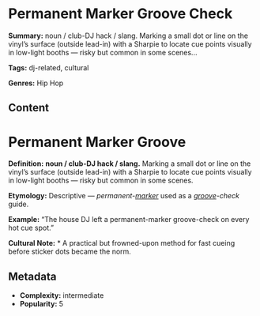 # Permanent Marker Groove Check

**Summary:** noun / club-DJ hack / slang. Marking a small dot or line on the vinyl’s surface (outside lead-in) with a Sharpie to locate cue points visually in low-light booths — risky but common in some scenes...

**Tags:** dj-related, cultural

**Genres:** Hip Hop

## Content

# Permanent Marker Groove

**Definition:** **noun / club-DJ hack / slang.** Marking a small dot or line on the vinyl’s surface (outside lead-in) with a Sharpie to locate cue points visually in low-light booths — risky but common in some scenes.

**Etymology:** Descriptive — *permanent-[marker](../m/marker-scrawl-label.md)* used as a *[groove](../g/groove-wear.md)-check* guide.

**Example:** “The house DJ left a permanent-marker groove-check on every hot cue spot.”

**Cultural Note:** * A practical but frowned-upon method for fast cueing before sticker dots became the norm.

## Metadata

- **Complexity:** intermediate
- **Popularity:** 5
